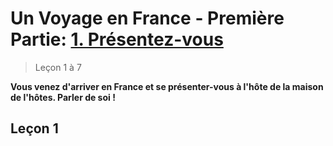 # Un Voyage en France - Première Partie: <u>1. Présentez-vous</u>

> Leçon 1 à 7

**Vous venez d'arriver en France et se présenter-vous à l'hôte de la maison de l'hôtes. Parler de soi !** 

## Leçon 1

